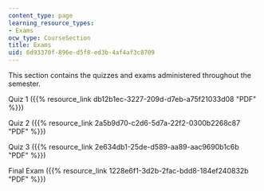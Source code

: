 ```yaml
---
content_type: page
learning_resource_types:
- Exams
ocw_type: CourseSection
title: Exams
uid: 6d93370f-896e-d5f8-ed3b-4af4af3c8709
---
```


This section contains the quizzes and exams administered throughout the semester.

Quiz 1 ({{% resource_link db12b1ec-3227-209d-d7eb-a75f21033d08 "PDF" %}})

Quiz 2 ({{% resource_link 2a5b9d70-c2d6-5d7a-22f2-0300b2268c87 "PDF" %}})

Quiz 3 ({{% resource_link 2e634db1-25de-d589-aa89-aac9690b1c6b "PDF" %}})

Final Exam ({{% resource_link 1228e6f1-3d2b-2fac-bdd8-184ef240832b "PDF" %}})